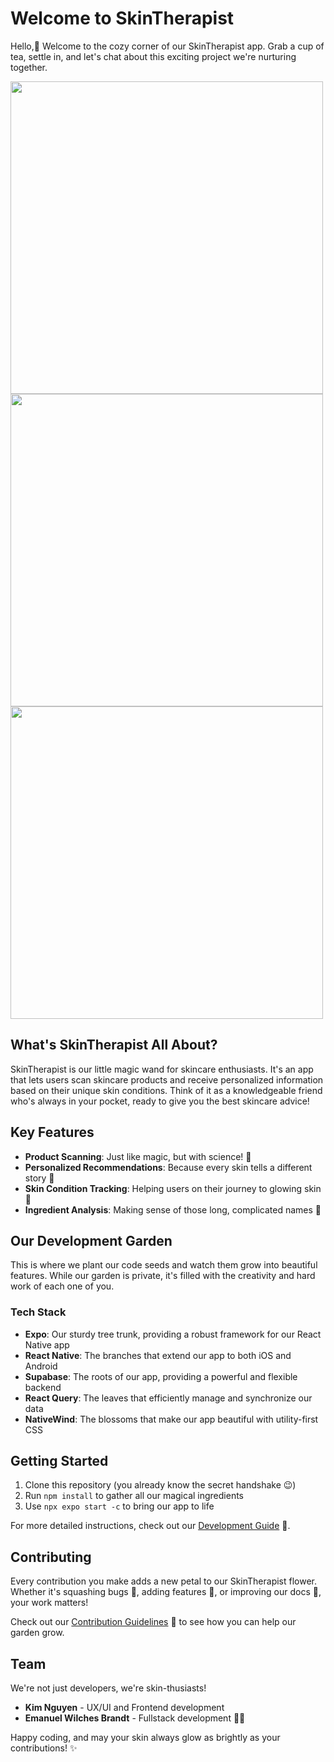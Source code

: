 # Welcome to SkinTherapist

Hello,👋 Welcome to the cozy corner of our SkinTherapist app. Grab a cup of tea, settle in, and let's chat about this exciting project we're nurturing together.

<img src="https://github.com/user-attachments/assets/af462adc-4378-4653-823b-58d1dc6f42e7" width="500">
<img src="https://github.com/user-attachments/assets/09adb941-dcc9-4446-ad86-022d9650e426" width="500">
<img src="https://github.com/user-attachments/assets/65b7b839-6ee0-4e6e-b539-0a435086f7ca" width="500">

## What's SkinTherapist All About?

SkinTherapist is our little magic wand for skincare enthusiasts. It's an app that lets users scan skincare products and receive personalized information based on their unique skin conditions. Think of it as a knowledgeable friend who's always in your pocket, ready to give you the best skincare advice!

## Key Features

- **Product Scanning**: Just like magic, but with science! 📸
- **Personalized Recommendations**: Because every skin tells a different story 💖
- **Skin Condition Tracking**: Helping users on their journey to glowing skin 🌟
- **Ingredient Analysis**: Making sense of those long, complicated names 🧪

## Our Development Garden

This is where we plant our code seeds and watch them grow into beautiful features. While our garden is private, it's filled with the creativity and hard work of each one of you.


### Tech Stack

- **Expo**: Our sturdy tree trunk, providing a robust framework for our React Native app
- **React Native**: The branches that extend our app to both iOS and Android
- **Supabase**: The roots of our app, providing a powerful and flexible backend
- **React Query**: The leaves that efficiently manage and synchronize our data
- **NativeWind**: The blossoms that make our app beautiful with utility-first CSS

## Getting Started

1. Clone this repository (you already know the secret handshake 😉)
2. Run `npm install` to gather all our magical ingredients
3. Use `npx expo start -c` to bring our app to life

For more detailed instructions, check out our [Development Guide](link-to-your-guide) 🚧.

## Contributing

Every contribution you make adds a new petal to our SkinTherapist flower. Whether it's squashing bugs 🐛, adding features 🌟, or improving our docs 📝, your work matters!

Check out our [Contribution Guidelines](link-to-guidelines) 🚧 to see how you can help our garden grow.

## Team

We're not just developers, we're skin-thusiasts!

- **Kim Nguyen** - UX/UI and Frontend development
- **Emanuel Wilches Brandt** - Fullstack development 🧙‍♂️

Happy coding, and may your skin always glow as brightly as your contributions! ✨
